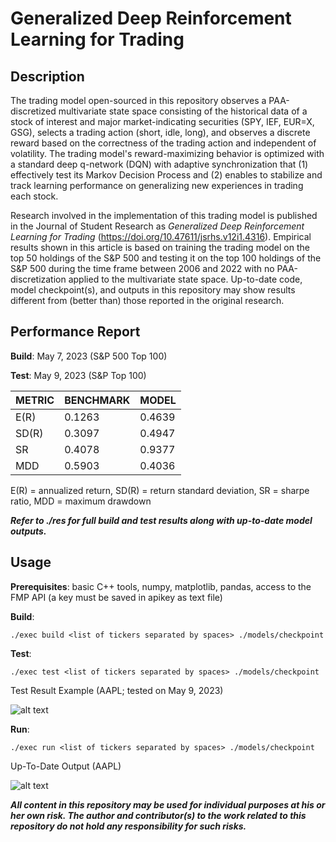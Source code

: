 # Generalized Deep Reinforcement Learning for Trading

## Description

The trading model open-sourced in this repository observes a PAA-discretized multivariate state space consisting of the historical data of a stock of interest and major market-indicating securities (SPY, IEF, EUR=X, GSG), selects a trading action (short, idle, long), and observes a discrete reward based on the correctness of the trading action and independent of volatility. The trading model's reward-maximizing behavior is optimized with a standard deep q-network (DQN) with adaptive synchronization that (1) effectively test its Markov Decision Process and (2) enables to stabilize and track learning performance on generalizing new experiences in trading each stock.

Research involved in the implementation of this trading model is published in the Journal of Student Research as *Generalized Deep Reinforcement Learning for Trading* (https://doi.org/10.47611/jsrhs.v12i1.4316). Empirical results shown in this article is based on training the trading model on the top 50 holdings of the S&P 500 and testing it on the top 100 holdings of the S&P 500 during the time frame between 2006 and 2022 with no PAA-discretization applied to the multivariate state space. Up-to-date code, model checkpoint(s), and outputs in this repository may show results different from (better than) those reported in the original research.

## Performance Report

**Build**: May 7, 2023 (S&P 500 Top 100)

**Test**: May 9, 2023 (S&P Top 100)

| METRIC | BENCHMARK | MODEL  |
|--------|-----------|--------|
| E(R)   | 0.1263    | 0.4639 |
| SD(R)  | 0.3097    | 0.4947 |
| SR     | 0.4078    | 0.9377 |
| MDD    | 0.5903    | 0.4036 |

E(R) = annualized return, SD(R) = return standard deviation, SR = sharpe ratio, MDD = maximum drawdown

***Refer to ./res for full build and test results along with up-to-date model outputs.***

## Usage

**Prerequisites**: basic C++ tools, numpy, matplotlib, pandas, access to the FMP API (a key must be saved in apikey as text file)

**Build**:
~~~
./exec build <list of tickers separated by spaces> ./models/checkpoint
~~~

**Test**:
~~~
./exec test <list of tickers separated by spaces> ./models/checkpoint
~~~

Test Result Example (AAPL; tested on May 9, 2023)

![alt text](https://github.com/junyoung-sim/quant/blob/master/res/test/AAPL.png?raw=true)

**Run**:
~~~
./exec run <list of tickers separated by spaces> ./models/checkpoint
~~~

Up-To-Date Output (AAPL)

![alt text](https://github.com/junyoung-sim/quant/blob/master/res/AAPL.png?raw=true)

***All content in this repository may be used for individual purposes at his or her own risk. The author and contributor(s) to the work related to this repository do not hold any responsibility for such risks.***